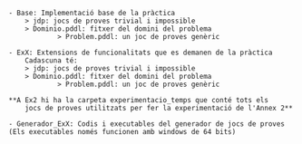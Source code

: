 	
	- Base: Implementació base de la pràctica
		> jdp: jocs de proves trivial i impossible
		> Dominio.pddl: fitxer del domini del problema
                > Problem.pddl: un joc de proves genèric

	- ExX: Extensions de funcionalitats que es demanen de la pràctica
		Cadascuna té:
		> jdp: jocs de proves trivial i impossible
		> Dominio.pddl: fitxer del domini del problema
                > Problem.pddl: un joc de proves genèric

	**A Ex2 hi ha la carpeta experimentacio_temps que conté tots els
        jocs de proves utilitzats per fer la experimentació de l'Annex 2**

	- Generador_ExX: Codis i executables del generador de jocs de proves
	(Els executables només funcionen amb windows de 64 bits)